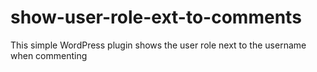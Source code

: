 # show-user-role-ext-to-comments
This simple WordPress plugin shows the user role next to the username when commenting
